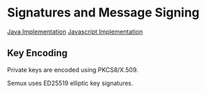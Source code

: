 # Signatures and Message Signing

[Java Implementation](https://github.com/semuxproject/semux-core/blob/master/src/main/java/org/semux/crypto/Key.java)
[Javascript Implementation](https://github.com/semuxproject/semux-js/blob/master/lib/Key.ts)

## Key Encoding

Private keys are encoded using PKCS8/X.509.

Semux uses ED25519 elliptic key signatures.




